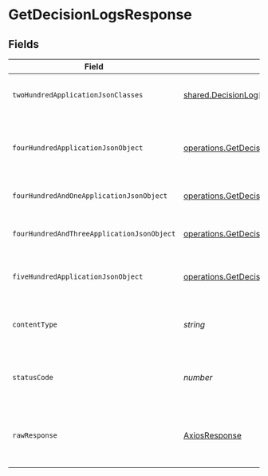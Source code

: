 # GetDecisionLogsResponse


## Fields

| Field                                                                                                                                                         | Type                                                                                                                                                          | Required                                                                                                                                                      | Description                                                                                                                                                   |
| ------------------------------------------------------------------------------------------------------------------------------------------------------------- | ------------------------------------------------------------------------------------------------------------------------------------------------------------- | ------------------------------------------------------------------------------------------------------------------------------------------------------------- | ------------------------------------------------------------------------------------------------------------------------------------------------------------- |
| `twoHundredApplicationJsonClasses`                                                                                                                            | [shared.DecisionLog](../../../sdk/models/shared/decisionlog.md)[]                                                                                             | :heavy_minus_sign:                                                                                                                                            | Decision logs successfully retrieved.                                                                                                                         |
| `fourHundredApplicationJsonObject`                                                                                                                            | [operations.GetDecisionLogsResponseBody](../../../sdk/models/operations/getdecisionlogsresponsebody.md)                                                       | :heavy_minus_sign:                                                                                                                                            | The request is malformed (e.g, a given path parameter is invalid)<br/>                                                                                        |
| `fourHundredAndOneApplicationJsonObject`                                                                                                                      | [operations.GetDecisionLogsPolicyManagementResponseBody](../../../sdk/models/operations/getdecisionlogspolicymanagementresponsebody.md)                       | :heavy_minus_sign:                                                                                                                                            | The request is unauthorized<br/>                                                                                                                              |
| `fourHundredAndThreeApplicationJsonObject`                                                                                                                    | [operations.GetDecisionLogsPolicyManagementResponseResponseBody](../../../sdk/models/operations/getdecisionlogspolicymanagementresponseresponsebody.md)       | :heavy_minus_sign:                                                                                                                                            | The user is forbidden from making this request<br/>                                                                                                           |
| `fiveHundredApplicationJsonObject`                                                                                                                            | [operations.GetDecisionLogsPolicyManagementResponse500ResponseBody](../../../sdk/models/operations/getdecisionlogspolicymanagementresponse500responsebody.md) | :heavy_minus_sign:                                                                                                                                            | Something unexpected happened on the server.                                                                                                                  |
| `contentType`                                                                                                                                                 | *string*                                                                                                                                                      | :heavy_check_mark:                                                                                                                                            | HTTP response content type for this operation                                                                                                                 |
| `statusCode`                                                                                                                                                  | *number*                                                                                                                                                      | :heavy_check_mark:                                                                                                                                            | HTTP response status code for this operation                                                                                                                  |
| `rawResponse`                                                                                                                                                 | [AxiosResponse](https://axios-http.com/docs/res_schema)                                                                                                       | :heavy_minus_sign:                                                                                                                                            | Raw HTTP response; suitable for custom response parsing                                                                                                       |